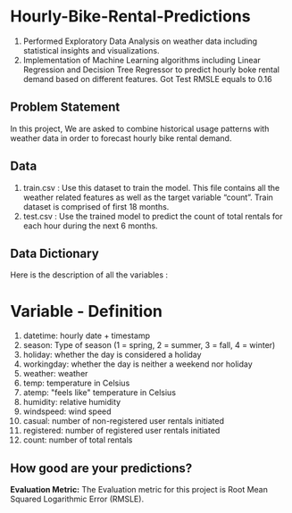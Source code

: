 # Hourly-Bike-Rental-Predictions

1. Performed Exploratory Data Analysis on weather data including statistical insights and visualizations.
2. Implementation of Machine Learning algorithms including Linear Regression and Decision Tree Regressor to predict hourly boke rental demand based on different features. Got Test RMSLE equals to 0.16


##   Problem Statement
In this project, We are asked to combine historical usage patterns with weather data in order to forecast hourly bike rental demand.

## Data
1. train.csv : Use this dataset to train the model. This file contains all the
weather related features as well as the target variable “count”. Train
dataset is comprised of first 18 months.
2. test.csv : Use the trained model to predict the count of total rentals for
each hour during the next 6 months.

##  Data Dictionary
Here is the description of all the variables :
# Variable - Definition
1. datetime: hourly date + timestamp
2. season: Type of season (1 = spring, 2 = summer, 3 = fall, 4 = winter)
3. holiday: whether the day is considered a holiday
4. workingday: whether the day is neither a weekend nor holiday
5. weather: weather
6. temp: temperature in Celsius
7. atemp: "feels like" temperature in Celsius
8. humidity: relative humidity
9. windspeed: wind speed
10. casual: number of non-registered user rentals initiated
11. registered: number of registered user rentals initiated
12. count: number of total rentals

## How good are your predictions?

**Evaluation Metric:** The Evaluation metric for this project is Root Mean Squared Logarithmic Error (RMSLE).

